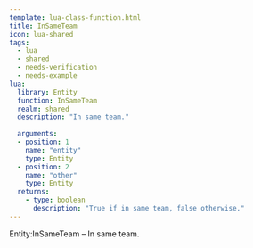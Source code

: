 ```yaml
---
template: lua-class-function.html
title: InSameTeam
icon: lua-shared
tags:
  - lua
  - shared
  - needs-verification
  - needs-example
lua:
  library: Entity
  function: InSameTeam
  realm: shared
  description: "In same team."
  
  arguments:
  - position: 1
    name: "entity"
    type: Entity
  - position: 2
    name: "other"
    type: Entity
  returns:
    - type: boolean
      description: "True if in same team, false otherwise."
---
```


<div class="lua__search__keywords">
Entity:InSameTeam &#x2013; In same team.
</div>
